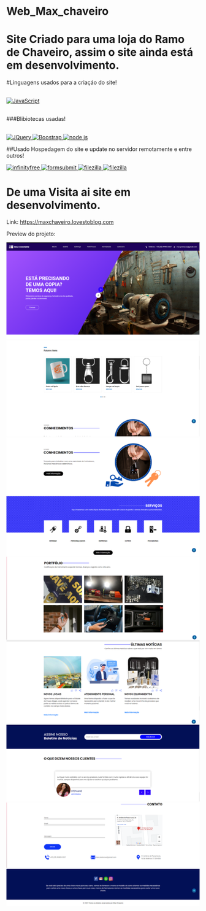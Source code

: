 # Web_Max_chaveiro
# Site Criado para uma loja do Ramo de Chaveiro, assim o site ainda está em desenvolvimento.
#Linguagens usados para a criaçáo do site!
<div style='display: inline_block'><br/>
<a href="https://developer.mozilla.org/pt-BR/docs/Web/JavaScript">
    <img aligh='center' alt='JavaScript' src='https://www.alura.com.br/artigos/assets/html-css-js/html-css-e-js-definicoes.png'/>
</a>


##
###Blibiotecas usadas!

<div style='display: inline_block'><br/>
<a href="https://api.jquery.com">
    <img aligh='center' alt='JQuery' src='https://upload.wikimedia.org/wikipedia/commons/thumb/d/d3/Logo_jQuery.svg/1200px-Logo_jQuery.svg.png'/>
</a>

 <a href="https://getbootstrap.com/docs/5.3/getting-started/introduction/">
    <img aligh='center' alt='Boostrap' src='https://www.alura.com.br/artigos/assets/bootstrap/bootstrap.png'/>
</a>

 <a href="https://nodejs.org/en/docs/">
    <img aligh='center' alt='node js' src='https://blog.geekhunter.com.br/wp-content/uploads/2021/02/1_mp91A9RzagntGGjBnwu4Yw.png'/>
</a>


##Usado Hospedagem do site e update no servidor remotamente e entre outros!

<a href="https://www.infinityfree.net">
    <img aligh='center' alt='infinityfree' src='https://tecsierra.com/content/images/2021/04/wordpress-bg-medblue-1.jpg'/>
</a>

<a href="https://formsubmit.co">
    <img aligh='center' alt='formsubmit' src='https://miro.medium.com/max/1400/1*ZyodbhzGKb55dvLQi1GNqA.jpeg'/>
</a>


<a href="https://filezilla-project.org">
    <img aligh='center' alt='filezilla' src='https://encrypted-tbn0.gstatic.com/images?q=tbn:ANd9GcTieRq-ZN9zizb8fC6mb6MNSw6SAR_hJfSt_uaaZhm5Gr83S4bPkrdw8tPVqfWEHPb1luA&usqp=CAU'/>
</a>

<a href="https://www.codingnepalweb.com/cookie-consent-box-using-html-css-javascript/">
    <img aligh='center' alt='filezilla' src='https://encrypted-tbn0.gstatic.com/images?q=tbn:ANd9GcRt0VH3ZcccFwRsCHoq0Ya5LrwatwK22Y-QFcLWI7JA99UoLaX5LAe7pzNQ49ybUTqV3ow&usqp=CAU'/>
</a>


# De uma Visita ai site em desenvolvimento.

Link: https://maxchaveiro.lovestoblog.com

Preview do projeto:

<img src="https://github.com/samuel10752/Max_chaveiro/blob/master/img/Captura%20de%20tela_20230124_182132.png"/>
<img src="https://github.com/samuel10752/Max_chaveiro/blob/master/img/Captura%20de%20tela_20230124_182211.png"/>
<img src="https://github.com/samuel10752/Max_chaveiro/blob/master/img/Captura%20de%20tela_20230124_182229.png"/>    
<img src="https://github.com/samuel10752/Max_chaveiro/blob/master/img/Captura%20de%20tela_20230124_182238.png"/>
<img src="https://github.com/samuel10752/Max_chaveiro/blob/master/img/Captura%20de%20tela_20230124_182253.png"/>    
<img src="https://github.com/samuel10752/Max_chaveiro/blob/master/img/Captura%20de%20tela_20230124_182309.png"/>    
<img src="https://github.com/samuel10752/Max_chaveiro/blob/master/img/Captura%20de%20tela_20230124_182321.png"/>    
<img src="https://github.com/samuel10752/Max_chaveiro/blob/master/img/Captura%20de%20tela_20230124_182337.png"/>    
<img src="https://github.com/samuel10752/Max_chaveiro/blob/master/img/Captura%20de%20tela_20230124_182348.png"/>        
    
</div>
